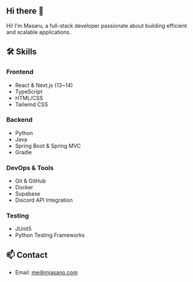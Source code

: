 ## Hi there 👋
Hi! I'm Masaru, a full-stack developer passionate about building efficient and scalable applications.

## 🛠️ Skills
### Frontend
- React & Next.js (13~14)
- TypeScript
- HTML/CSS
- Tailwind CSS

### Backend
- Python
- Java
- Spring Boot & Spring MVC
- Gradle

### DevOps & Tools
- Git & GitHub
- Docker
- Supabase
- Discord API Integration

### Testing
- JUnit5
- Python Testing Frameworks

## 📫 Contact
- Email: me@mjasano.com
